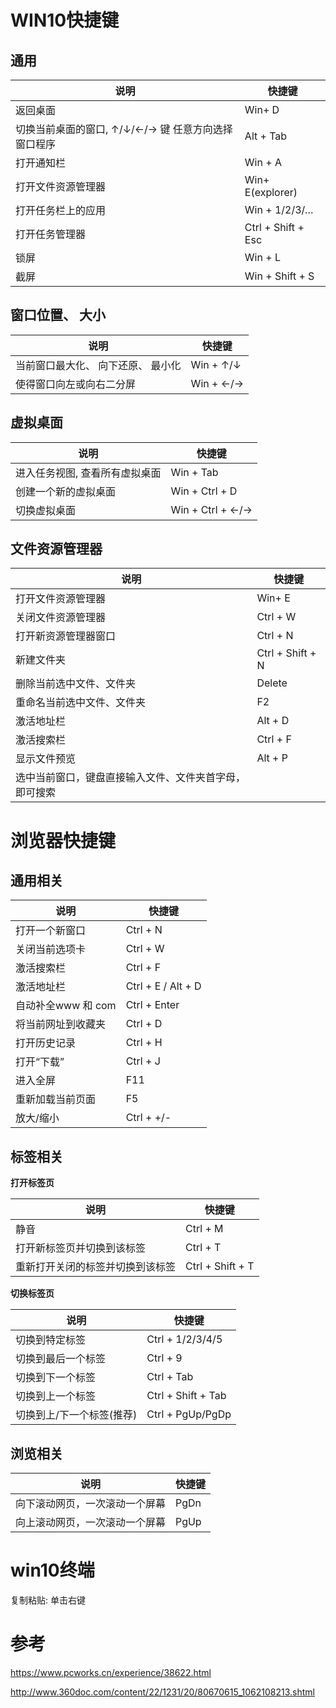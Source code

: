 #  WIN10快捷键

## 通用

| 说明                                                 | 快捷键             |
| ---------------------------------------------------- | ------------------ |
| 返回桌面                                             | Win+ D             |
| 切换当前桌面的窗口,  ↑/↓/←/→ 键 任意方向选择窗口程序 | Alt + Tab          |
| 打开通知栏                                           | Win + A            |
| 打开文件资源管理器                                   | Win+ E(explorer)   |
| 打开任务栏上的应用                                   | Win + 1/2/3/…      |
| 打开任务管理器                                       | Ctrl + Shift + Esc |
| 锁屏                                                 | Win + L            |
| 截屏                                                 | Win + Shift + S    |

## 窗口位置、 大小

| 说明                               | 快捷键    |
| ---------------------------------- | --------- |
| 当前窗口最大化、 向下还原、 最小化 | Win + ↑/↓ |
| 使得窗口向左或向右二分屏           | Win + ←/→ |

## 虚拟桌面

| 说明                           | 快捷键           |
| ------------------------------ | ---------------- |
| 进入任务视图, 查看所有虚拟桌面 | Win + Tab        |
| 创建一个新的虚拟桌面           | Win + Ctrl + D   |
| 切换虚拟桌面                   | Win + Ctrl + ←/→ |

## 文件资源管理器

| 说明                                                   | 快捷键           |
| ------------------------------------------------------ | ---------------- |
| 打开文件资源管理器                                     | Win+ E           |
| 关闭文件资源管理器                                     | Ctrl + W         |
| 打开新资源管理器窗口                                   | Ctrl + N         |
| 新建文件夹                                             | Ctrl + Shift + N |
| 删除当前选中文件、文件夹                               | Delete           |
| 重命名当前选中文件、文件夹                             | F2               |
| 激活地址栏                                             | Alt + D          |
| 激活搜索栏                                             | Ctrl + F         |
| 显示文件预览                                           | Alt + P          |
| 选中当前窗口，键盘直接输入文件、文件夹首字母，即可搜索 |                  |

# 浏览器快捷键

## 通用相关

| 说明               | 快捷键             |
| ------------------ | ------------------ |
| 打开一个新窗口     | Ctrl + N           |
| 关闭当前选项卡     | Ctrl + W           |
| 激活搜索栏         | Ctrl + F           |
| 激活地址栏         | Ctrl + E / Alt + D |
| 自动补全www 和 com | Ctrl + Enter       |
| 将当前网址到收藏夹 | Ctrl + D           |
| 打开历史记录       | Ctrl + H           |
| 打开“下载”         | Ctrl + J           |
| 进入全屏           | F11                |
| 重新加载当前页面   | F5                 |
| 放大/缩小          | Ctrl +  +/-        |

## 标签相关

**打开标签页**

| 说明                             | 快捷键           |
| -------------------------------- | ---------------- |
| 静音                             | Ctrl + M         |
| 打开新标签页并切换到该标签       | Ctrl + T         |
| 重新打开关闭的标签并切换到该标签 | Ctrl + Shift + T |

**切换标签页**

| 说明                      | 快捷键             |
| ------------------------- | ------------------ |
| 切换到特定标签            | Ctrl + 1/2/3/4/5   |
| 切换到最后一个标签        | Ctrl + 9           |
| 切换到下一个标签          | Ctrl + Tab         |
| 切换到上一个标签          | Ctrl + Shift + Tab |
| 切换到上/下一个标签(推荐) | Ctrl + PgUp/PgDp   |

## 浏览相关

| 说明                           | 快捷键 |
| ------------------------------ | ------ |
| 向下滚动网页，一次滚动一个屏幕 | PgDn   |
| 向上滚动网页，一次滚动一个屏幕 | PgUp   |

# win10终端

复制粘贴:  单击右键



# 参考

https://www.pcworks.cn/experience/38622.html

http://www.360doc.com/content/22/1231/20/80670615_1062108213.shtml